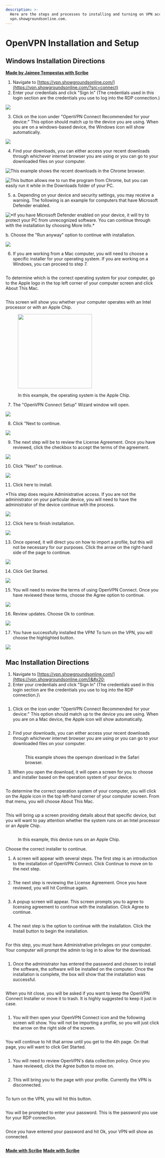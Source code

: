 ```yaml
---
description: >-
  Here are the steps and processes to installing and turning on VPN access on
  vpn.showgroundsonline.com.
---
```


# OpenVPN Installation and Setup



## Windows Installation Directions

[**Made by Jaimee Tempestas with Scribe**](https://scribehow.com/shared/Access\_VPN\_Sign\_In\_Page\_on\_Showgrounds\_Online\_\_qQ33WBKXQ\_qcq\_ghuJ1L3g)

1. &#x20;Navigate to [https://vpn.showgroundsonline.com/](https://vpn.showgroundsonline.com/?src=connect)
2. &#x20;Enter your credentials and click "Sign In" (The credentials used in this login section are the credentials you use to log into the RDP connection.)

![](https://ajeuwbhvhr.cloudimg.io/colony-recorder.s3.amazonaws.com/files/2024-02-23/8bf061a8-8be8-4220-ae15-b9cca610fd27/ascreenshot.jpeg?tl\_px=1353,225\&br\_px=2428,826\&force\_format=png\&wat\_scale=95\&wat=1\&wat\_opacity=0.7\&wat\_gravity=northwest\&wat\_url=https://colony-recorder.s3.us-west-1.amazonaws.com/images/watermarks/FB923C\_standard.png\&wat\_pad=502,265)

3. Click on the icon under "OpenVPN Connect Recommended for your device:" This option should match up to the device you are using. When you are on a windows-based device, the Windows icon will show automatically.&#x20;

![](https://ajeuwbhvhr.cloudimg.io/colony-recorder.s3.amazonaws.com/files/2024-02-23/b9fc451c-192a-4ebd-9953-40c8c2fc9113/ascreenshot.jpeg?tl\_px=1379,80\&br\_px=2454,681\&force\_format=png\&wat\_scale=95\&wat=1\&wat\_opacity=0.7\&wat\_gravity=northwest\&wat\_url=https://colony-recorder.s3.us-west-1.amazonaws.com/images/watermarks/FB923C\_standard.png\&wat\_pad=502,265)



4. Find your downloads, you can either access your recent downloads through whichever internet browser you are using or you can go to your downloaded files on your computer.

![This example shows the recent downloads in the Chrome browser.](https://ajeuwbhvhr.cloudimg.io/colony-recorder.s3.amazonaws.com/files/2024-02-23/da3d2f4a-36c3-4d25-9ffb-938fd37bcda2/ascreenshot.jpeg?tl\_px=2765,108\&br\_px=3625,589\&force\_format=png\&width=860\&wat\_scale=76\&wat=1\&wat\_opacity=0.7\&wat\_gravity=northwest\&wat\_url=https://colony-recorder.s3.us-west-1.amazonaws.com/images/watermarks/FB923C\_standard.png\&wat\_pad=402,212)



![This button allows me to run the program from Chrome, but you can easily run it while in the Downloads folder of your PC.](https://ajeuwbhvhr.cloudimg.io/colony-recorder.s3.amazonaws.com/files/2024-02-23/4df37139-ae92-4cd9-afae-d7219ea08b53/ascreenshot.jpeg?tl\_px=2756,220\&br\_px=3616,701\&force\_format=png\&width=860\&wat\_scale=76\&wat=1\&wat\_opacity=0.7\&wat\_gravity=northwest\&wat\_url=https://colony-recorder.s3.us-west-1.amazonaws.com/images/watermarks/FB923C\_standard.png\&wat\_pad=402,212)

5. a. Depending on your device and security settings, you may receive a warning. The following is an example for computers that have Microsoft Defender enabled. &#x20;

![\*If you have Microsoft Defender enabled on your device, it will try to protect your PC from unrecognized software. You can continue through with the installation by choosing More Info.\*](https://ajeuwbhvhr.cloudimg.io/colony-recorder.s3.amazonaws.com/files/2024-02-23/082c9f13-353d-4d0f-95db-4f8392a2ed3d/ascreenshot.jpeg?tl\_px=732,911\&br\_px=1592,1392\&force\_format=png\&width=860\&wat\_scale=76\&wat=1\&wat\_opacity=0.7\&wat\_gravity=northwest\&wat\_url=https://colony-recorder.s3.us-west-1.amazonaws.com/images/watermarks/FB923C\_standard.png\&wat\_pad=402,212)

&#x20;       b.  Choose the "Run anyway" option to continue with installation.

![](https://ajeuwbhvhr.cloudimg.io/colony-recorder.s3.amazonaws.com/files/2024-02-23/99383be4-2fbc-4921-bfeb-8a02f3f08f1d/ascreenshot.jpeg?tl\_px=1068,1313\&br\_px=1928,1794\&force\_format=png\&width=860\&wat\_scale=76\&wat=1\&wat\_opacity=0.7\&wat\_gravity=northwest\&wat\_url=https://colony-recorder.s3.us-west-1.amazonaws.com/images/watermarks/FB923C\_standard.png\&wat\_pad=402,212)

6. If you are working from a Mac computer, you will need to choose a specific installer for your operating system. If you are working on a Windows, you can proceed to step 7.

<figure><img src="broken-reference" alt=""><figcaption></figcaption></figure>

To determine which is the correct operating system for your computer, go to the Apple logo in the top left corner of your computer screen and click About This Mac.

<figure><img src="broken-reference" alt=""><figcaption></figcaption></figure>

This screen will show you whether your computer operates with an Intel processor or with an Apple Chip.&#x20;

<figure><img src="broken-reference" alt="" width="242"><figcaption><p>In this example, the operating system is the Apple Chip.</p></figcaption></figure>

7. The "OpenVPN Connect Setup" Wizard window will open.

![](https://ajeuwbhvhr.cloudimg.io/colony-recorder.s3.amazonaws.com/files/2024-02-23/7fa94c3a-5286-4365-a290-93b9bd01ac0b/ascreenshot.jpeg?tl\_px=541,62\&br\_px=1401,543\&force\_format=png\&width=860\&wat\_scale=76\&wat=1\&wat\_opacity=0.7\&wat\_gravity=northwest\&wat\_url=https://colony-recorder.s3.us-west-1.amazonaws.com/images/watermarks/FB923C\_standard.png\&wat\_pad=402,212)

8. Click "Next to continue.

![](https://ajeuwbhvhr.cloudimg.io/colony-recorder.s3.amazonaws.com/files/2024-02-23/662de5e6-5cc2-416b-bccc-835e0fe717c0/ascreenshot.jpeg?tl\_px=864,886\&br\_px=1724,1367\&force\_format=png\&width=860\&wat\_scale=76\&wat=1\&wat\_opacity=0.7\&wat\_gravity=northwest\&wat\_url=https://colony-recorder.s3.us-west-1.amazonaws.com/images/watermarks/FB923C\_standard.png\&wat\_pad=402,212)

9. The next step will be to review the License Agreement. Once you have reviewed, click the checkbox to accept the terms of the agreement.

![](https://ajeuwbhvhr.cloudimg.io/colony-recorder.s3.amazonaws.com/files/2024-02-23/0f8f11af-d851-475a-9816-f55f8712faca/ascreenshot.jpeg?tl\_px=668,825\&br\_px=1528,1306\&force\_format=png\&width=860\&wat\_scale=76\&wat=1\&wat\_opacity=0.7\&wat\_gravity=northwest\&wat\_url=https://colony-recorder.s3.us-west-1.amazonaws.com/images/watermarks/FB923C\_standard.png\&wat\_pad=402,212)

10. Click "Next" to continue.&#x20;

![](https://ajeuwbhvhr.cloudimg.io/colony-recorder.s3.amazonaws.com/files/2024-02-23/9e87830e-b7f9-4f74-a2e6-479c6322f88c/ascreenshot.jpeg?tl\_px=843,881\&br\_px=1703,1362\&force\_format=png\&width=860\&wat\_scale=76\&wat=1\&wat\_opacity=0.7\&wat\_gravity=northwest\&wat\_url=https://colony-recorder.s3.us-west-1.amazonaws.com/images/watermarks/FB923C\_standard.png\&wat\_pad=402,212)

11. Click here to install.&#x20;

\*This step does require Administrative access. If you are not the administrator on your particular device, you will need to have the administrator of the device continue with the process.&#x20;

![](https://ajeuwbhvhr.cloudimg.io/colony-recorder.s3.amazonaws.com/files/2024-02-23/842e6b7c-1be5-42b7-8bee-40a6b46671b1/ascreenshot.jpeg?tl\_px=843,886\&br\_px=1703,1367\&force\_format=png\&width=860\&wat\_scale=76\&wat=1\&wat\_opacity=0.7\&wat\_gravity=northwest\&wat\_url=https://colony-recorder.s3.us-west-1.amazonaws.com/images/watermarks/FB923C\_standard.png\&wat\_pad=402,212)

12. Click here to finish installation.

![](https://ajeuwbhvhr.cloudimg.io/colony-recorder.s3.amazonaws.com/files/2024-02-23/2f6f4ac8-37f6-46ed-a97e-533da18dba80/ascreenshot.jpeg?tl\_px=873,890\&br\_px=1733,1371\&force\_format=png\&width=860\&wat\_scale=76\&wat=1\&wat\_opacity=0.7\&wat\_gravity=northwest\&wat\_url=https://colony-recorder.s3.us-west-1.amazonaws.com/images/watermarks/FB923C\_standard.png\&wat\_pad=402,212)

13. Once opened, it will direct you on how to import a profile, but this will not be necessary for our purposes. Click the arrow on the right-hand side of the page to continue.

![](https://ajeuwbhvhr.cloudimg.io/colony-recorder.s3.amazonaws.com/files/2024-02-23/e8132b72-665f-4271-a12b-619713a4d2b3/ascreenshot.jpeg?tl\_px=762,276\&br\_px=1622,757\&force\_format=png\&width=860\&wat\_scale=76\&wat=1\&wat\_opacity=0.7\&wat\_gravity=northwest\&wat\_url=https://colony-recorder.s3.us-west-1.amazonaws.com/images/watermarks/FB923C\_standard.png\&wat\_pad=402,212)

14. Click Get Started.

![](https://ajeuwbhvhr.cloudimg.io/colony-recorder.s3.amazonaws.com/files/2024-02-23/0fbfe688-80f2-497d-9a9a-3ffb61e2b856/ascreenshot.jpeg?tl\_px=538,599\&br\_px=1398,1080\&force\_format=png\&width=860\&wat\_scale=76\&wat=1\&wat\_opacity=0.7\&wat\_gravity=northwest\&wat\_url=https://colony-recorder.s3.us-west-1.amazonaws.com/images/watermarks/FB923C\_standard.png\&wat\_pad=402,226)

15. You will need to review the terms of using OpenVPN Connect. Once you have reviewed these terms, choose the Agree option to continue.&#x20;

![](https://ajeuwbhvhr.cloudimg.io/colony-recorder.s3.amazonaws.com/files/2024-02-23/012ba020-2ab6-4eb7-bca4-0ebeeffe4677/ascreenshot.jpeg?tl\_px=536,592\&br\_px=1396,1073\&force\_format=png\&width=860\&wat\_scale=76\&wat=1\&wat\_opacity=0.7\&wat\_gravity=northwest\&wat\_url=https://colony-recorder.s3.us-west-1.amazonaws.com/images/watermarks/FB923C\_standard.png\&wat\_pad=402,212)

16. Review updates. Choose Ok to continue.&#x20;

![](https://ajeuwbhvhr.cloudimg.io/colony-recorder.s3.amazonaws.com/files/2024-02-23/47acddf7-545e-4888-807a-365af2dc3bcc/ascreenshot.jpeg?tl\_px=527,594\&br\_px=1387,1075\&force\_format=png\&width=860\&wat\_scale=76\&wat=1\&wat\_opacity=0.7\&wat\_gravity=northwest\&wat\_url=https://colony-recorder.s3.us-west-1.amazonaws.com/images/watermarks/FB923C\_standard.png\&wat\_pad=402,212)

17. You have successfully installed the VPN! To turn on the VPN, you will choose the highlighted button.&#x20;

![](https://ajeuwbhvhr.cloudimg.io/colony-recorder.s3.amazonaws.com/files/2024-02-23/5add6444-6d59-48c6-b3d9-6d6ca7bc5cf7/ascreenshot.jpeg?tl\_px=335,57\&br\_px=1195,538\&force\_format=png\&width=860\&wat\_scale=76\&wat=1\&wat\_opacity=0.7\&wat\_gravity=northwest\&wat\_url=https://colony-recorder.s3.us-west-1.amazonaws.com/images/watermarks/FB923C\_standard.png\&wat\_pad=402,212)



## Mac Installation Directions

1. Navigate to [https://vpn.showgroundsonline.com/](https://vpn.showgroundsonline.com/)&#x20;
2. Enter your credentials and click "Sign In" (The credentials used in this login section are the credentials you use to log into the RDP connection.)\


<figure><img src="../.gitbook/assets/image (139).png" alt=""><figcaption></figcaption></figure>

1.  Click on the icon under "OpenVPN Connect Recommended for your device:" This option should match up to the device you are using. When you are on a Mac device, the Apple icon will show automatically.&#x20;

    <figure><img src="../.gitbook/assets/image (140).png" alt=""><figcaption></figcaption></figure>
2.  Find your downloads, you can either access your recent downloads through whichever internet browser you are using or you can go to your downloaded files on your computer.

    <figure><img src="../.gitbook/assets/image (141).png" alt=""><figcaption><p>This example shows the openvpn download in the Safari browser. </p></figcaption></figure>
3. When you open the download, it will open a screen for you to choose and installer based on the operation system of your device.&#x20;

<figure><img src="../.gitbook/assets/image (142).png" alt=""><figcaption></figcaption></figure>

To determine the correct operation system of your computer, you will click on the Apple icon in the top left-hand corner of your computer screen. From that menu, you will choose About This Mac.

<figure><img src="../.gitbook/assets/image (143).png" alt=""><figcaption></figcaption></figure>

This will bring up a screen providing details about that specific device, but you will want to pay attention whether the system runs on an Intel processor or an Apple Chip.&#x20;

<figure><img src="../.gitbook/assets/image (144).png" alt=""><figcaption><p>In this example, this device runs on an Apple Chip.</p></figcaption></figure>

Choose the correct installer to continue.

1.  A screen will appear with several steps. The first step is an introduction to the installation of OpenVPN Connect. Click Continue to move on to the next step.&#x20;

    <figure><img src="../.gitbook/assets/image (145).png" alt=""><figcaption></figcaption></figure>
2.  The next step is reviewing the License Agreement. Once you have reviewed, you will hit Continue again.&#x20;

    <figure><img src="../.gitbook/assets/image (146).png" alt=""><figcaption></figcaption></figure>
3.  A popup screen will appear. This screen prompts you to agree to licensing agreement to continue with the installation. Click Agree to continue.&#x20;

    <figure><img src="../.gitbook/assets/image (147).png" alt=""><figcaption></figcaption></figure>
4. The next step is the option to continue with the installation. Click the Install button to begin the installation.&#x20;

<figure><img src="../.gitbook/assets/image (148).png" alt=""><figcaption></figcaption></figure>

For this step, you must have Administrative privileges on your computer. Your computer will prompt the admin to log in to allow for the download.&#x20;

<figure><img src="../.gitbook/assets/image (149).png" alt=""><figcaption></figcaption></figure>

1. Once the administrator has entered the password and chosen to install the software, the software will be installed on the computer. Once the installation is complete, the box will show that the installation was successful.&#x20;

<figure><img src="../.gitbook/assets/image (150).png" alt=""><figcaption></figcaption></figure>

When you hit close, you will be asked if you want to keep the OpenVPN Connect Installer or move it to trash. It is highly suggested to keep it just in case.&#x20;

<figure><img src="../.gitbook/assets/image (151).png" alt=""><figcaption></figcaption></figure>

1. You will then open your OpenVPN Connect icon and the following screen will show. You will not be importing a profile, so you will just click the arrow on the right side of the screen.

<figure><img src="../.gitbook/assets/image (152).png" alt=""><figcaption></figcaption></figure>

You will continue to hit that arrow until you get to the 4th page. On that page, you will want to click Get Started.

<figure><img src="../.gitbook/assets/image (153).png" alt=""><figcaption></figcaption></figure>

1.  You will need to review OpenVPN's data collection policy. Once you have reviewed, click the Agree button to move on.&#x20;

    <figure><img src="../.gitbook/assets/image (154).png" alt=""><figcaption></figcaption></figure>
2. This will bring you to the page with your profile. Currently the VPN is disconnected.&#x20;

<figure><img src="../.gitbook/assets/image (155).png" alt=""><figcaption></figcaption></figure>

To turn on the VPN, you will hit this button.&#x20;

<figure><img src="../.gitbook/assets/image (156).png" alt=""><figcaption></figcaption></figure>

You will be prompted to enter your password. This is the password you use for your RDP connection.&#x20;

<figure><img src="../.gitbook/assets/image (157).png" alt=""><figcaption></figcaption></figure>

Once you have entered your password and hit Ok, your VPN will show as connected.&#x20;

<figure><img src="../.gitbook/assets/image (158).png" alt=""><figcaption></figcaption></figure>

[**Made with Scribe**](https://scribehow.com/shared/Access\_VPN\_Sign\_In\_Page\_on\_Showgrounds\_Online\_\_qQ33WBKXQ\_qcq\_ghuJ1L3g) [**Made with Scribe**](https://scribehow.com/shared/Setting\_Up\_OpenVPN\_Connect\_on\_Windows\_Using\_Windows\_PowerShell\_\_0xRlG\_LqQv-qy-GCrJitLg)
